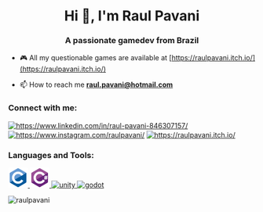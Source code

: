 <h1 align="center">Hi 👋, I'm Raul Pavani</h1>
<h3 align="center">A passionate gamedev from Brazil</h3>

- 🎮 All my questionable games are available at [https://raulpavani.itch.io/](https://raulpavani.itch.io/)

- 📫 How to reach me **raul.pavani@hotmail.com**

<h3 align="left">Connect with me:</h3>
<p align="left">
<a href="https://www.linkedin.com/in/raul-pavani-846307157/" target="blank"><img align="center" src="https://raw.githubusercontent.com/rahuldkjain/github-profile-readme-generator/master/src/images/icons/Social/linked-in-alt.svg" alt="https://www.linkedin.com/in/raul-pavani-846307157/" height="30" width="40" /></a>
<a href="https://www.instagram.com/raulpavani/" target="blank"><img align="center" src="https://raw.githubusercontent.com/rahuldkjain/github-profile-readme-generator/master/src/images/icons/Social/instagram.svg" alt="https://www.instagram.com/raulpavani/" height="30" width="40" /></a>
<a href="https://raulpavani.itch.io/" target="blank"><img align="center" src="https://static-00.iconduck.com/assets.00/itch-io-icon-2048x2048-i6hzclad.png" alt="https://raulpavani.itch.io/" height="40" width="40" /></a>
</p>

<h3 align="left">Languages and Tools:</h3>
<p align="left"> <a href="https://www.cprogramming.com/" target="_blank" rel="noreferrer"> <img src="https://raw.githubusercontent.com/devicons/devicon/master/icons/c/c-original.svg" alt="c" width="40" height="40"/> </a> <a href="https://www.w3schools.com/cs/" target="_blank" rel="noreferrer"> <img src="https://raw.githubusercontent.com/devicons/devicon/master/icons/csharp/csharp-original.svg" alt="csharp" width="40" height="40"/> </a> <a href="https://unity.com/" target="_blank" rel="noreferrer"> <img src="https://www.vectorlogo.zone/logos/unity3d/unity3d-icon.svg" alt="unity" width="40" height="40"/> </a> <a href="https://godotengine.org/" target="_blank" rel="noreferrer"> <img src="https://www.vectorlogo.zone/logos/godotengine/godotengine-icon.svg" alt="godot" width="40" height="40"/> </a> </p>

</p><img height="180em" src="https://github-readme-stats.vercel.app/api/top-langs/?username=raulpavani&layout=compact&langs_count=7&theme=dark&hide=html,css" alt="raulpavani"/></p>


